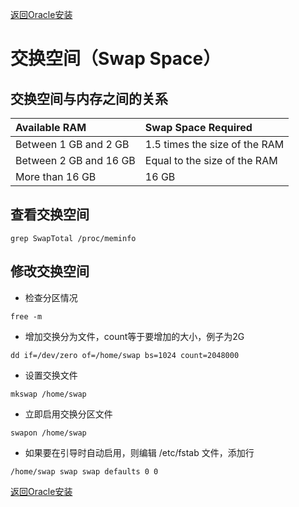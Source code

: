 [返回Oracle安装](/oracle11g.md)

# 交换空间（Swap Space）

## 交换空间与内存之间的关系

| Available RAM | Swap Space Required |
| :--- | :--- |
| Between 1 GB and 2 GB | 1.5 times the size of the RAM |
| Between 2 GB and 16 GB | Equal to the size of the RAM |
| More than 16 GB | 16 GB |

## 查看交换空间

```
grep SwapTotal /proc/meminfo
```

## 修改交换空间

* 检查分区情况

```
free -m
```

* 增加交换分为文件，count等于要增加的大小，例子为2G

```
dd if=/dev/zero of=/home/swap bs=1024 count=2048000
```

* 设置交换文件

```
mkswap /home/swap
```

* 立即启用交换分区文件

```
swapon /home/swap
```

* 如果要在引导时自动启用，则编辑 /etc/fstab 文件，添加行

```
/home/swap swap swap defaults 0 0
```





[返回Oracle安装](/software/oracle11g.md)

